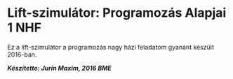 # Lift-szimulátor: Programozás Alapjai 1 NHF

Ez a lift-szimulátor a programozás nagy házi feladatom gyanánt készült 2016-ban.

***Készítette: Jurin Maxim, 2016 BME*** 
